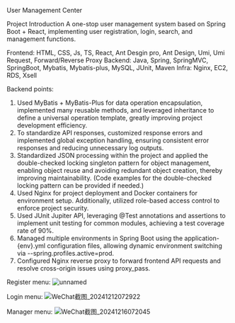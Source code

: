User Management Center

Project Introduction A one-stop user management system based on Spring Boot + React, implementing user registration, login, search, and management functions.

Frontend:
HTML, CSS, Js, TS, React, Ant Desgin pro, Ant Design, Umi, Umi Request, Forward/Reverse Proxy
Backend:
Java, Spring, SpringMVC, SpringBoot, Mybatis, Mybatis-plus, MySQL, JUnit, Maven
Infra:
Nginx, EC2, RDS, Xsell

Backend points:
1. Used MyBatis + MyBatis-Plus for data operation encapsulation, implemented many reusable methods, and leveraged inheritance to define a universal operation template, greatly improving project development efficiency.
2. To standardize API responses, customized response errors and implemented global exception handling, ensuring consistent error responses and reducing unnecessary log outputs.
3. Standardized JSON processing within the project and applied the double-checked locking singleton pattern for object management, enabling object reuse and avoiding redundant object creation, thereby improving maintainability. (Code examples for the double-checked locking pattern can be provided if needed.)
4. Used Nginx for project deployment and Docker containers for environment setup. Additionally, utilized role-based access control to enforce project security.
5. Used JUnit Jupiter API, leveraging @Test annotations and assertions to implement unit testing for common modules, achieving a test coverage rate of 90%.
6. Managed multiple environments in Spring Boot using the application-{env}.yml configuration files, allowing dynamic environment switching via --spring.profiles.active=prod.
7. Configured Nginx reverse proxy to forward frontend API requests and resolve cross-origin issues using proxy_pass.


Register menu:
![unnamed](https://github.com/user-attachments/assets/d5878246-1ee0-4d80-9177-b061475a4b88)

Login menu:
![WeChat截图_20241212072922](https://github.com/user-attachments/assets/3ce6c545-07f5-4fcb-9e1e-fce52d0b4c75)

Manager menu:
![WeChat截图_20241216072045](https://github.com/user-attachments/assets/ac4b169d-e68b-4d20-94dd-be8b21a94a85)
